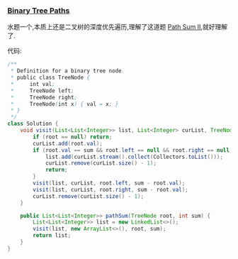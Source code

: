 ### [Binary Tree Paths](https://leetcode.com/problems/binary-tree-paths/description/)

水题一个,本质上还是二叉树的深度优先遍历,理解了这道题
[Path Sum II](https://leetcode.com/problems/path-sum-ii/description/),就好理解了.

代码:

```Java
/**
 * Definition for a binary tree node.
 * public class TreeNode {
 *     int val;
 *     TreeNode left;
 *     TreeNode right;
 *     TreeNode(int x) { val = x; }
 * }
 */
class Solution {
    void visit(List<List<Integer>> list, List<Integer> curList, TreeNode root, int sum) {
        if (root == null) return;
        curList.add(root.val);
        if (root.val == sum && root.left == null && root.right == null) {
            list.add(curList.stream().collect(Collectors.toList()));
            curList.remove(curList.size() - 1);
            return;
        } 
        visit(list, curList, root.left, sum - root.val);
        visit(list, curList, root.right, sum - root.val);
        curList.remove(curList.size() - 1);
    }

    public List<List<Integer>> pathSum(TreeNode root, int sum) {
        List<List<Integer>> list = new LinkedList<>();
        visit(list, new ArrayList<>(), root, sum);
        return list;
    }
}
```
